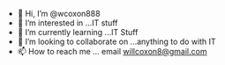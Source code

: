 - 👋 Hi, I’m @wcoxon888
- 👀 I’m interested in ...IT stuff
- 🌱 I’m currently learning ...IT Stuff
- 💞️ I’m looking to collaborate on ...anything to do with IT
- 📫 How to reach me ... email willcoxon8@gmail.com

<!---
wcoxon888/wcoxon888 is a ✨ special ✨ repository because its `README.md` (this file) appears on your GitHub profile.
You can click the Preview link to take a look at your changes.
--->
